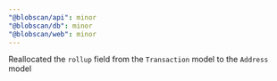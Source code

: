 ```yaml
---
"@blobscan/api": minor
"@blobscan/db": minor
"@blobscan/web": minor
---
```


Reallocated the `rollup` field from the `Transaction` model to the `Address` model
